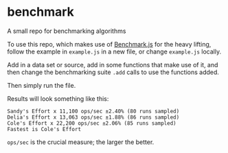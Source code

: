 # benchmark
A small repo for benchmarking algorithms

To use this repo, which makes use of [Benchmark.js](https://benchmarkjs.com/) for the heavy lifting, follow the example in `example.js` in a new file, or change `example.js` locally. 

Add in a data set or source, add in some functions that make use of it, and then change the benchmarking suite `.add` calls to use the functions added. 

Then simply run the file.

Results will look something like this:

```
Sandy's Effort x 11,100 ops/sec ±2.40% (80 runs sampled)
Delia's Effort x 13,063 ops/sec ±1.88% (86 runs sampled)
Cole's Effort x 22,200 ops/sec ±2.06% (85 runs sampled)
Fastest is Cole's Effort
```

`ops/sec` is the crucial measure; the larger the better.  